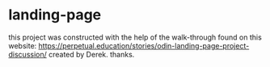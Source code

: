 # landing-page
this project was constructed with the help of the walk-through found on this website: https://perpetual.education/stories/odin-landing-page-project-discussion/
created by Derek. thanks.